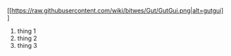 

[[https://raw.githubusercontent.com/wiki/bitwes/Gut/GutGui.png|alt=gutgui]]

1.  thing 1
1.  thing 2
1.  thing 3
